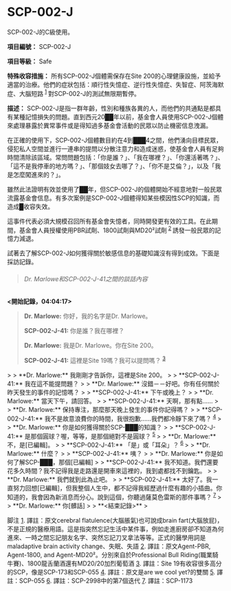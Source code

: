 # SCP-002-J
                        




SCP-002-J的C級使用。



**項目編號：** SCP-002-J

**項目等級：** Safe

**特殊收容措施：** 所有SCP-002-J個體需保存在Site 200的心理健康設施，並給予適當的治療。他們的症狀包括：順行性失憶症、逆行性失憶症、失智症、阿茨海默症、大腦短路<sup class='footnoteref'>
 <a shape='rect' class='footnoteref' id='footnoteref-1' href='javascript:;' onclick='WIKIDOT.page.utils.scrollToReference(&apos;footnote-1&apos;)'>1</a>
</sup>對SCP-002-J的測試無限期暫停。

**描述：** SCP-002-J是指一群年齡，性別和種族各異的人，而他們的共通點是都具有某種記憶損失的問題。直到西元20██年以前，基金會人員使用SCP-002-J個體來處理暴露於異常事件或是得知過多基金會活動的民眾以防止機密信息洩漏。

在正確的使用下，SCP-002-J個體數目約在4到███4之間，他們湧向目標民眾，侵犯私人空間並進行一連串的提問以分散注意力和造成迷惑，使基金會人員有足夠時間清除該區域。常問問題包括：「你是誰？」、「我在哪裡？」、「你還活著嗎？」、「這不是我停車的地方嗎？」、「那個妓女去哪了？」、「你不是艾倫？」，以及「我是怎麼闖進來的？」。

雖然此法證明有效並使用了██年，但SCP-002-J的個體開始不經意地對一般民眾流露基金會信息。有多次案例是SCP-002-J個體得知某些模因性SCP的知識，而造成█收容失效。

這事件代表必須大規模召回所有基金會失憶者，同時開發更有效的工具。在此期間，基金會人員授權使用PBR試劑、1800試劑與MD20²試劑<sup class='footnoteref'>
 <a shape='rect' class='footnoteref' id='footnoteref-2' href='javascript:;' onclick='WIKIDOT.page.utils.scrollToReference(&apos;footnote-2&apos;)'>2</a>
</sup>誘發一般民眾的記憶力減退。

試著去了解SCP-002-J如何獲得關於敏感信息的基礎知識沒有得到成效。下面是採訪記錄。


> ###### Dr. Marlowe和SCP-002-J-41之間的談話內容
> 
> 
**<開始記錄，04:04:17>** 
> 
> **Dr. Marlowe:**  你好，我的名字是Dr. Marlowe。
> 
> **SCP-002-J-41:**  你是誰？我在哪裡？
> 
> **Dr. Marlowe:**  我是Dr. Marlowe。你在Site 200。
> 
> **SCP-002-J-41:**  這裡是Site 19嗎？我可以提問嗎？<sup class='footnoteref'>
 <a shape='rect' class='footnoteref' id='footnoteref-3' href='javascript:;' onclick='WIKIDOT.page.utils.scrollToReference(&apos;footnote-3&apos;)'>3</a>
</sup>
> 
> **Dr. Marlowe:**  我剛剛才告訴你，這裡是Site 200。
> 
> **SCP-002-J-41:**  我在這不能提問題？
> 
> **Dr. Marlowe:**  沒錯－－好吧。你有任何關於昨天發生的事件的記憶嗎？
> 
> **SCP-002-J-41:**  下午或晚上？
> 
> **Dr. Marlowe:**  當天下午，請回答。
> 
> **SCP-002-J-41:**  天啊，那有點……
> 
> **Dr. Marlowe:**  保持專注，那麼那天晚上發生的事件你記得嗎？
> 
> **SCP-002-J-41:**  我不是故意浪費你的時間，我很抱歉……我們都冷靜下來了嗎？<sup class='footnoteref'>
 <a shape='rect' class='footnoteref' id='footnoteref-4' href='javascript:;' onclick='WIKIDOT.page.utils.scrollToReference(&apos;footnote-4&apos;)'>4</a>
</sup>
> 
> **Dr. Marlowe:**  你是如何獲得關於SCP-███的知識？
> 
> **SCP-002-J-41:**  是那個圓球？喔，等等，是那個絕對不是圓球？<sup class='footnoteref'>
 <a shape='rect' class='footnoteref' id='footnoteref-5' href='javascript:;' onclick='WIKIDOT.page.utils.scrollToReference(&apos;footnote-5&apos;)'>5</a>
</sup>
> 
> **Dr. Marlowe:**  不，是[已編輯]。
> 
> **SCP-002-J-41:**  「是」或「耳朵」？<sup class='footnoteref'>
 <a shape='rect' class='footnoteref' id='footnoteref-6' href='javascript:;' onclick='WIKIDOT.page.utils.scrollToReference(&apos;footnote-6&apos;)'>6</a>
</sup>
> 
> **Dr. Marlowe:**  什麼？
> 
> **SCP-002-J-41:**  咦？
> 
> **Dr. Marlowe:**  你是如何了解SCP-███，那個[已編輯]
> 
> **SCP-002-J-41:**  我不知道。我們還要花多久時間？我不記得我是走路還是開車來這裡的，我到處都找不到鑰匙。
> 
> **Dr. Marlowe:**  我們就到此為止吧。
> 
> **SCP-002-J-41:**  太好了。我一直努力回想[已編輯]，但我整個人生中，都不記得我經歷過什麼有趣的小插曲。你知道的，我會因為新消息而分心。說到這個，你聽過薩莫色雷斯的那件事嗎？<sup class='footnoteref'>
 <a shape='rect' class='footnoteref' id='footnoteref-7' href='javascript:;' onclick='WIKIDOT.page.utils.scrollToReference(&apos;footnote-7&apos;)'>7</a>
</sup>
> 
> **Dr. Marlowe:**  你[髒話]
> 
> **<結束記錄>** 
> 



脚注
<a shape='rect' href='javascript:;' onclick='WIKIDOT.page.utils.scrollToReference(&apos;footnoteref-1&apos;)'>1</a>. 譯註：原文cerebral flatulence(大腦脹氣)也可說成brain fart(大腦放屁)，不是正規的醫療用語。這是指突然忘記生活中某件事，例如走進廚房卻不知道為何進來、一時之間忘記朋友名字、突然忘記刀叉拿法等等。正式的醫學用詞是maladaptive brain activity change、失眠、失語
<a shape='rect' href='javascript:;' onclick='WIKIDOT.page.utils.scrollToReference(&apos;footnoteref-2&apos;)'>2</a>. 譯註：原文Agent-PBR, Agent-1800, and Agent-MD20²。分別來自於Professional Bull Riding(職業騎牛賽)、1800龍舌蘭酒還有MD20/20加烈葡萄酒
<a shape='rect' href='javascript:;' onclick='WIKIDOT.page.utils.scrollToReference(&apos;footnoteref-3&apos;)'>3</a>. 譯註：Site 19有收容很多高分的SCP，像是SCP-173和SCP-055
<a shape='rect' href='javascript:;' onclick='WIKIDOT.page.utils.scrollToReference(&apos;footnoteref-4&apos;)'>4</a>. 譯註：原文是are we cool yet?的雙關
<a shape='rect' href='javascript:;' onclick='WIKIDOT.page.utils.scrollToReference(&apos;footnoteref-5&apos;)'>5</a>. 譯註：SCP-055
<a shape='rect' href='javascript:;' onclick='WIKIDOT.page.utils.scrollToReference(&apos;footnoteref-6&apos;)'>6</a>. 譯註：SCP-2998中的第7個迭代
<a shape='rect' href='javascript:;' onclick='WIKIDOT.page.utils.scrollToReference(&apos;footnoteref-7&apos;)'>7</a>. 譯註：SCP-1173


                    